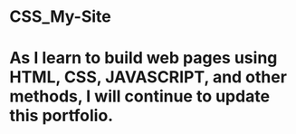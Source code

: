 # CSS_My-Site

# As I learn to build web pages using HTML, CSS, JAVASCRIPT, and other methods, I will continue to update this portfolio.
